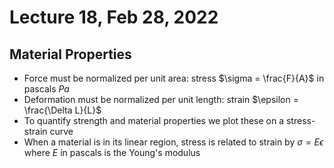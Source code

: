 # Lecture 18, Feb 28, 2022

## Material Properties

* Force must be normalized per unit area: stress $\sigma = \frac{F}{A}$ in pascals $\si{Pa}$
* Deformation must be normalized per unit length: strain $\epsilon = \frac{\Delta L}{L}$
* To quantify strength and material properties we plot these on a stress-strain curve
* When a material is in its linear region, stress is related to strain by $\sigma = E\epsilon$ where $E$ in pascals is the Young's modulus

